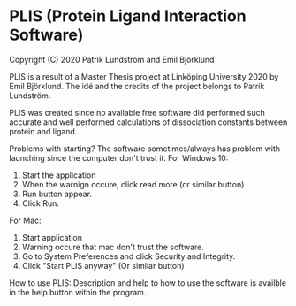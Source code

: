 # PLIS (Protein Ligand Interaction Software)

Copyright (C) 2020 Patrik Lundström and Emil Björklund

PLIS is a result of a Master Thesis project at Linköping University 2020 by Emil Björklund. The idé and the credits of the project belongs to Patrik Lundström.

PLIS was created since no available free software did performed such accurate and well performed calculations of dissociation constants between protein and ligand.

Problems with starting? 
The software sometimes/always has problem with launching since the computer don't trust it. 
For Windows 10: 
1. Start the application
2. When the warnign occure, click read more (or similar button)
3. Run button appear.
4. Click Run.

For Mac: 
1. Start application 
2. Warning occure that mac don't trust the software.
3. Go to System Preferences and click Security and Integrity. 
4. Click "Start PLIS anyway" (Or similar button)

How to use PLIS: 
Description and help to how to use the software is availble in the help button within the program.
